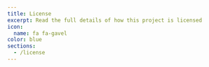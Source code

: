 ```yaml
---
title: License
excerpt: Read the full details of how this project is licensed
icon:
  name: fa fa-gavel
color: blue
sections:
  - /license
---
```

